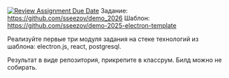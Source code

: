 [![Review Assignment Due Date](https://classroom.github.com/assets/deadline-readme-button-22041afd0340ce965d47ae6ef1cefeee28c7c493a6346c4f15d667ab976d596c.svg)](https://classroom.github.com/a/hrEkG-F2)
Задание: https://github.com/sseezov/demo_2026
Шаблон: https://github.com/sseezov/demo-2025-electron-template 

Реализуйте первые три модуля задания на стеке технологий из шаблона: electron.js, react, postgresql.

Результат в виде репозитория, прикрепите в классрум. Билд можно не собирать.
